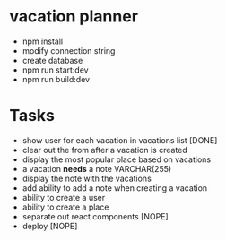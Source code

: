 # vacation planner

- npm install
- modify connection string
- create database
- npm run start:dev
- npm run build:dev

# Tasks
- show user for each vacation in vacations list [DONE]
- clear out the from after a vacation is created
- display the most popular place based on vacations
- a vacation **needs** a note VARCHAR(255)
- display the note with the vacations
- add ability to add a note when creating a vacation
- ability to create a user
- ability to create a place
- separate out react components [NOPE]
- deploy [NOPE]
